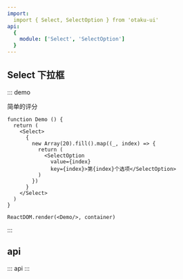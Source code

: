 ```yaml
---
import: 
  import { Select, SelectOption } from 'otaku-ui'
api:
  {
    module: ['Select', 'SelectOption']
  }
---
```




## Select 下拉框

::: demo

简单的评分

```tsx
function Demo () {
  return (
    <Select>
      {
        new Array(20).fill().map((_, index) => {
          return (
            <SelectOption
              value={index}
              key={index}>第{index}个选项</SelectOption>
          )
        })
      }
    </Select>
  )
}

ReactDOM.render(<Demo/>, container)

```
:::

## api

::: api
:::